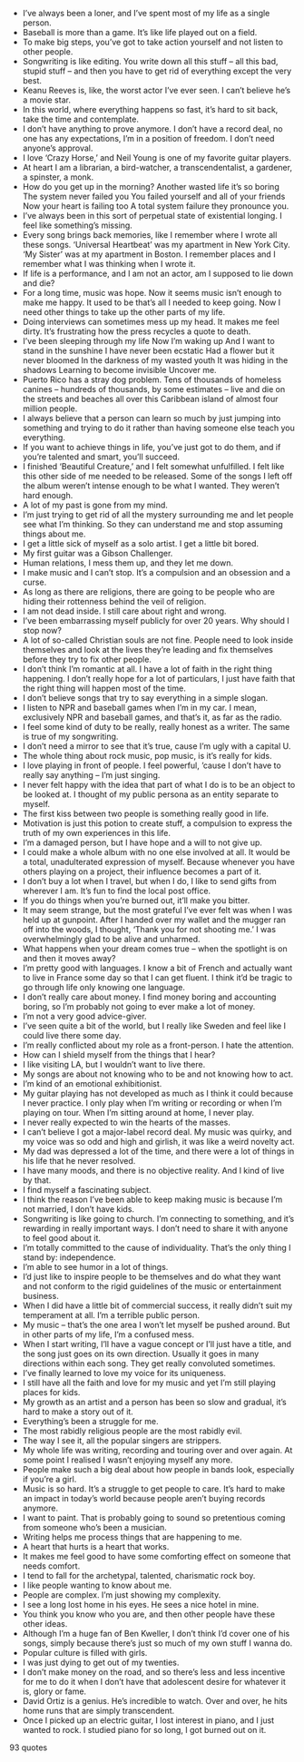  - I’ve always been a loner, and I’ve spent most of my life as a single person.
 - Baseball is more than a game. It’s like life played out on a field.
 - To make big steps, you’ve got to take action yourself and not listen to other people.
 - Songwriting is like editing. You write down all this stuff – all this bad, stupid stuff – and then you have to get rid of everything except the very best.
 - Keanu Reeves is, like, the worst actor I’ve ever seen. I can’t believe he’s a movie star.
 - In this world, where everything happens so fast, it’s hard to sit back, take the time and contemplate.
 - I don’t have anything to prove anymore. I don’t have a record deal, no one has any expectations, I’m in a position of freedom. I don’t need anyone’s approval.
 - I love ‘Crazy Horse,’ and Neil Young is one of my favorite guitar players.
 - At heart I am a librarian, a bird-watcher, a transcendentalist, a gardener, a spinster, a monk.
 - How do you get up in the morning? Another wasted life it’s so boring The system never failed you You failed yourself and all of your friends Now your heart is failing too A total system failure they pronounce you.
 - I’ve always been in this sort of perpetual state of existential longing. I feel like something’s missing.
 - Every song brings back memories, like I remember where I wrote all these songs. ‘Universal Heartbeat’ was my apartment in New York City. ‘My Sister’ was at my apartment in Boston. I remember places and I remember what I was thinking when I wrote it.
 - If life is a performance, and I am not an actor, am I supposed to lie down and die?
 - For a long time, music was hope. Now it seems music isn’t enough to make me happy. It used to be that’s all I needed to keep going. Now I need other things to take up the other parts of my life.
 - Doing interviews can sometimes mess up my head. It makes me feel dirty. It’s frustrating how the press recycles a quote to death.
 - I’ve been sleeping through my life Now I’m waking up And I want to stand in the sunshine I have never been ecstatic Had a flower but it never bloomed In the darkness of my wasted youth It was hiding in the shadows Learning to become invisible Uncover me.
 - Puerto Rico has a stray dog problem. Tens of thousands of homeless canines – hundreds of thousands, by some estimates – live and die on the streets and beaches all over this Caribbean island of almost four million people.
 - I always believe that a person can learn so much by just jumping into something and trying to do it rather than having someone else teach you everything.
 - If you want to achieve things in life, you’ve just got to do them, and if you’re talented and smart, you’ll succeed.
 - I finished ‘Beautiful Creature,’ and I felt somewhat unfulfilled. I felt like this other side of me needed to be released. Some of the songs I left off the album weren’t intense enough to be what I wanted. They weren’t hard enough.
 - A lot of my past is gone from my mind.
 - I’m just trying to get rid of all the mystery surrounding me and let people see what I’m thinking. So they can understand me and stop assuming things about me.
 - I get a little sick of myself as a solo artist. I get a little bit bored.
 - My first guitar was a Gibson Challenger.
 - Human relations, I mess them up, and they let me down.
 - I make music and I can’t stop. It’s a compulsion and an obsession and a curse.
 - As long as there are religions, there are going to be people who are hiding their rottenness behind the veil of religion.
 - I am not dead inside. I still care about right and wrong.
 - I’ve been embarrassing myself publicly for over 20 years. Why should I stop now?
 - A lot of so-called Christian souls are not fine. People need to look inside themselves and look at the lives they’re leading and fix themselves before they try to fix other people.
 - I don’t think I’m romantic at all. I have a lot of faith in the right thing happening. I don’t really hope for a lot of particulars, I just have faith that the right thing will happen most of the time.
 - I don’t believe songs that try to say everything in a simple slogan.
 - I listen to NPR and baseball games when I’m in my car. I mean, exclusively NPR and baseball games, and that’s it, as far as the radio.
 - I feel some kind of duty to be really, really honest as a writer. The same is true of my songwriting.
 - I don’t need a mirror to see that it’s true, cause I’m ugly with a capital U.
 - The whole thing about rock music, pop music, is it’s really for kids.
 - I love playing in front of people. I feel powerful, ’cause I don’t have to really say anything – I’m just singing.
 - I never felt happy with the idea that part of what I do is to be an object to be looked at. I thought of my public persona as an entity separate to myself.
 - The first kiss between two people is something really good in life.
 - Motivation is just this potion to create stuff, a compulsion to express the truth of my own experiences in this life.
 - I’m a damaged person, but I have hope and a will to not give up.
 - I could make a whole album with no one else involved at all. It would be a total, unadulterated expression of myself. Because whenever you have others playing on a project, their influence becomes a part of it.
 - I don’t buy a lot when I travel, but when I do, I like to send gifts from wherever I am. It’s fun to find the local post office.
 - If you do things when you’re burned out, it’ll make you bitter.
 - It may seem strange, but the most grateful I’ve ever felt was when I was held up at gunpoint. After I handed over my wallet and the mugger ran off into the woods, I thought, ‘Thank you for not shooting me.’ I was overwhelmingly glad to be alive and unharmed.
 - What happens when your dream comes true – when the spotlight is on and then it moves away?
 - I’m pretty good with languages. I know a bit of French and actually want to live in France some day so that I can get fluent. I think it’d be tragic to go through life only knowing one language.
 - I don’t really care about money. I find money boring and accounting boring, so I’m probably not going to ever make a lot of money.
 - I’m not a very good advice-giver.
 - I’ve seen quite a bit of the world, but I really like Sweden and feel like I could live there some day.
 - I’m really conflicted about my role as a front-person. I hate the attention.
 - How can I shield myself from the things that I hear?
 - I like visiting LA, but I wouldn’t want to live there.
 - My songs are about not knowing who to be and not knowing how to act.
 - I’m kind of an emotional exhibitionist.
 - My guitar playing has not developed as much as I think it could because I never practice. I only play when I’m writing or recording or when I’m playing on tour. When I’m sitting around at home, I never play.
 - I never really expected to win the hearts of the masses.
 - I can’t believe I got a major-label record deal. My music was quirky, and my voice was so odd and high and girlish, it was like a weird novelty act.
 - My dad was depressed a lot of the time, and there were a lot of things in his life that he never resolved.
 - I have many moods, and there is no objective reality. And I kind of live by that.
 - I find myself a fascinating subject.
 - I think the reason I’ve been able to keep making music is because I’m not married, I don’t have kids.
 - Songwriting is like going to church. I’m connecting to something, and it’s rewarding in really important ways. I don’t need to share it with anyone to feel good about it.
 - I’m totally committed to the cause of individuality. That’s the only thing I stand by: independence.
 - I’m able to see humor in a lot of things.
 - I’d just like to inspire people to be themselves and do what they want and not conform to the rigid guidelines of the music or entertainment business.
 - When I did have a little bit of commercial success, it really didn’t suit my temperament at all. I’m a terrible public person.
 - My music – that’s the one area I won’t let myself be pushed around. But in other parts of my life, I’m a confused mess.
 - When I start writing, I’ll have a vague concept or I’ll just have a title, and the song just goes on its own direction. Usually it goes in many directions within each song. They get really convoluted sometimes.
 - I’ve finally learned to love my voice for its uniqueness.
 - I still have all the faith and love for my music and yet I’m still playing places for kids.
 - My growth as an artist and a person has been so slow and gradual, it’s hard to make a story out of it.
 - Everything’s been a struggle for me.
 - The most rabidly religious people are the most rabidly evil.
 - The way I see it, all the popular singers are strippers.
 - My whole life was writing, recording and touring over and over again. At some point I realised I wasn’t enjoying myself any more.
 - People make such a big deal about how people in bands look, especially if you’re a girl.
 - Music is so hard. It’s a struggle to get people to care. It’s hard to make an impact in today’s world because people aren’t buying records anymore.
 - I want to paint. That is probably going to sound so pretentious coming from someone who’s been a musician.
 - Writing helps me process things that are happening to me.
 - A heart that hurts is a heart that works.
 - It makes me feel good to have some comforting effect on someone that needs comfort.
 - I tend to fall for the archetypal, talented, charismatic rock boy.
 - I like people wanting to know about me.
 - People are complex. I’m just showing my complexity.
 - I see a long lost home in his eyes. He sees a nice hotel in mine.
 - You think you know who you are, and then other people have these other ideas.
 - Although I’m a huge fan of Ben Kweller, I don’t think I’d cover one of his songs, simply because there’s just so much of my own stuff I wanna do.
 - Popular culture is filled with girls.
 - I was just dying to get out of my twenties.
 - I don’t make money on the road, and so there’s less and less incentive for me to do it when I don’t have that adolescent desire for whatever it is, glory or fame.
 - David Ortiz is a genius. He’s incredible to watch. Over and over, he hits home runs that are simply transcendent.
 - Once I picked up an electric guitar, I lost interest in piano, and I just wanted to rock. I studied piano for so long, I got burned out on it.

93 quotes
